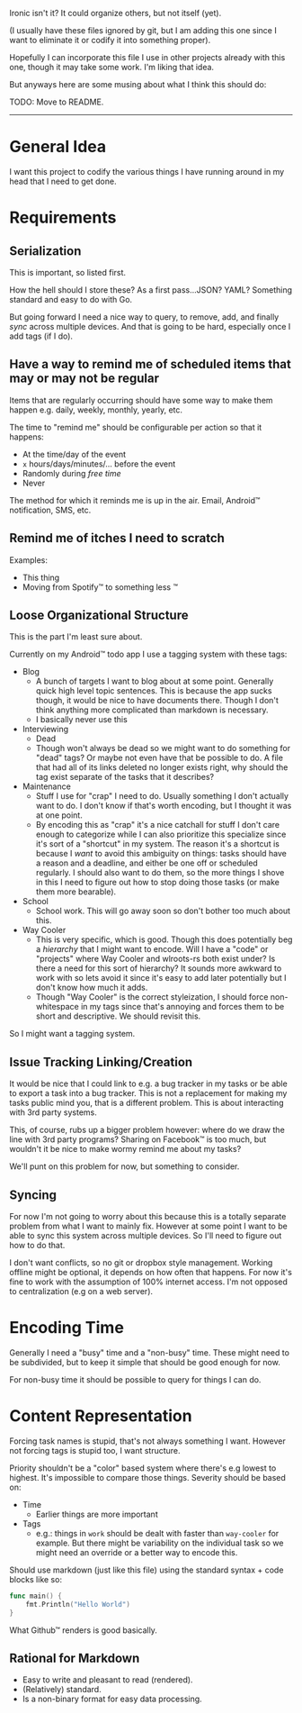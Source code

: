 Ironic isn't it? It could organize others, but not itself (yet).

(I usually have these files ignored by git, but I am adding this one since I
want to eliminate it or codify it into something proper).

Hopefully I can incorporate this file I use in other projects already with this
one, though it may take some work. I'm liking that idea.

But anyways here are some musing about what I think this should do:

TODO: Move to README.

---

# General Idea
I want this project to codify the various things I have running around in my
head that I need to get done.

# Requirements
## Serialization
This is important, so listed first.

How the hell should I store these? As a first pass...JSON? YAML? Something
standard and easy to do with Go. 

But going forward I need a nice way to query, to remove, add, and finally _sync_
across multiple devices. And that is going to be hard, especially once I add
tags (if I do).

## Have a way to remind me of scheduled items that may or may not be regular
Items that are regularly occurring should have some way to make them happen e.g.
daily, weekly, monthly, yearly, etc.

The time to "remind me" should be configurable per action so that it happens:
* At the time/day of the event
* `x` hours/days/minutes/... before the event
* Randomly during _free time_
* Never

The method for which it reminds me is up in the air. Email, Android™
notification, SMS, etc.

## Remind me of itches I need to scratch
Examples:
* This thing
* Moving from Spotify™ to something less ™

## Loose Organizational Structure
This is the part I'm least sure about.

Currently on my Android™ todo app I use a tagging system with these tags:
* Blog
  - A bunch of targets I want to blog about at some point. Generally quick high
    level topic sentences. This is because the app sucks though, it would be
    nice to have documents there. Though I don't think anything more complicated
    than markdown is necessary.
  - I basically never use this
* Interviewing
  - Dead
  - Though won't always be dead so we might want to do something for "dead"
    tags? Or maybe not even have that be possible to do. A file that had all of
    its links deleted no longer exists right, why should the tag exist separate
    of the tasks that it describes?
* Maintenance
  - Stuff I use for "crap" I need to do. Usually something I don't actually want
    to do. I don't know if that's worth encoding, but I thought it was at one point.
  - By encoding this as "crap" it's a nice catchall for stuff I don't care
    enough to categorize while I can also prioritize this specialize since it's
    sort of a "shortcut" in my system. The reason it's a shortcut is because I
    _want_ to avoid this ambiguity on things: tasks should have a reason and a
    deadline, and either be one off or scheduled regularly. I should also want
    to do them, so the more things I shove in this I need to figure out how to
    stop doing those tasks (or make them more bearable).
* School
  - School work. This will go away soon so don't bother too much about this.
* Way Cooler
  - This is very specific, which is good. Though this does potentially beg a
    _hierarchy_ that I might want to encode. Will I have a "code" or "projects"
    where Way Cooler and wlroots-rs both exist under? Is there a need for this
    sort of hierarchy? It sounds more awkward to work with so lets avoid it since
    it's easy to add later potentially but I don't know how much it adds.
  - Though "Way Cooler" is the correct styleization, I should force
    non-whitespace in my tags since that's annoying and forces them to be short
    and descriptive. We should revisit this.

So I might want a tagging system.

## Issue Tracking Linking/Creation
It would be nice that I could link to e.g. a bug tracker in my tasks or be able
to export a task into a bug tracker. This is not a replacement for making my
tasks public mind you, that is a different problem. This is about interacting
with 3rd party systems.

This, of course, rubs up a bigger problem however: where do we draw the line
with 3rd party programs? Sharing on Facebook™ is too much, but wouldn't it be
nice to make wormy remind me about my tasks?

We'll punt on this problem for now, but something to consider.

## Syncing
For now I'm not going to worry about this because this is a totally separate
problem from what I want to mainly fix. However at some point I want to be able
to sync this system across multiple devices. So I'll need to figure out how to
do that.

I don't want conflicts, so no git or dropbox style management. Working offline
might be optional, it depends on how often that happens. For now it's fine to
work with the assumption of 100% internet access. I'm not opposed to
centralization (e.g on a web server).


# Encoding Time
Generally I need a "busy" time and a "non-busy" time. These might need to be
subdivided, but to keep it simple that should be good enough for now.

For non-busy time it should be possible to query for things I can do.

# Content Representation
Forcing task names is stupid, that's not always something I want. However not
forcing tags is stupid too, I want structure. 

Priority shouldn't be a "color" based system where there's e.g lowest to
highest. It's impossible to compare those things. Severity should be based on:
* Time
  - Earlier things are more important
* Tags
  - e.g.: things in `work` should be dealt with faster than `way-cooler` for
    example. But there might be variability on the individual task so we might
    need an override or a better way to encode this.


Should use markdown (just like this file) using the standard syntax + code
blocks like so: 

```go
func main() {
	fmt.Println("Hello World")
}
```

What Github™ renders is good basically.


## Rational for Markdown
* Easy to write and pleasant to read (rendered).
* (Relatively) standard.
* Is a non-binary format for easy data processing.
